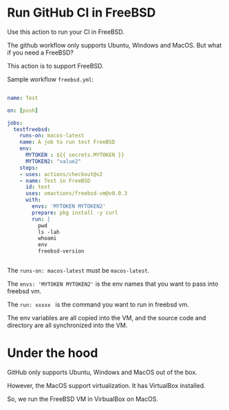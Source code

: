 # Run GitHub CI in FreeBSD

Use this action to run your CI in FreeBSD.

The github workflow only supports Ubuntu, Windows and MacOS. But what if you need a FreeBSD?

This action is to support FreeBSD.


Sample workflow `freebsd.yml`:

```yml

name: Test

on: [push]

jobs:
  testfreebsd:
    runs-on: macos-latest
    name: A job to run test FreeBSD
    env:
      MYTOKEN : ${{ secrets.MYTOKEN }}
      MYTOKEN2: "value2"
    steps:
    - uses: actions/checkout@v2
    - name: Test in FreeBSD
      id: test
      uses: vmactions/freebsd-vm@v0.0.3
      with:
        envs: 'MYTOKEN MYTOKEN2'
        prepare: pkg install -y curl
        run: |
          pwd
          ls -lah
          whoami
          env
          freebsd-version



```


The `runs-on: macos-latest` must be `macos-latest`.

The `envs: 'MYTOKEN MYTOKEN2'` is the env names that you want to pass into freebsd vm.

The `run: xxxxx `  is the command you want to run in freebsd vm.

The env variables are all copied into the VM, and the source code and directory are all synchronized into the VM.



# Under the hood

GitHub only supports Ubuntu, Windows and MacOS out of the box. 

However, the MacOS support virtualization. It has VirtualBox installed.

So, we run the FreeBSD VM in VirbualBox on MacOS.










